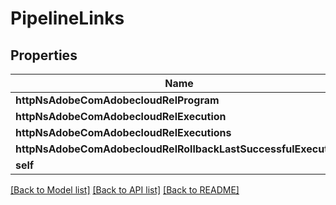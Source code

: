 # PipelineLinks

## Properties
Name | Type | Description | Notes
------------ | ------------- | ------------- | -------------
**httpNsAdobeComAdobecloudRelProgram** | [**OpenAPI\Server\Model\HalLink**](HalLink.md) |  | [optional] 
**httpNsAdobeComAdobecloudRelExecution** | [**OpenAPI\Server\Model\HalLink**](HalLink.md) |  | [optional] 
**httpNsAdobeComAdobecloudRelExecutions** | [**OpenAPI\Server\Model\HalLink**](HalLink.md) |  | [optional] 
**httpNsAdobeComAdobecloudRelRollbackLastSuccessfulExecution** | [**OpenAPI\Server\Model\HalLink**](HalLink.md) |  | [optional] 
**self** | [**OpenAPI\Server\Model\HalLink**](HalLink.md) |  | [optional] 

[[Back to Model list]](../README.md#documentation-for-models) [[Back to API list]](../README.md#documentation-for-api-endpoints) [[Back to README]](../README.md)



